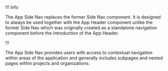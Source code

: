 !!! Info

The App Side Nav replaces the former Side Nav component. It is designed to always be used together with the App Header component unlike the former Side Nav which was originally created as a standalone navigation component before the introduction of the App Header.

!!!

The App Side Nav provides users with access to contextual navigation within areas of the application and generally includes subpages and nested pages within projects and organizations.